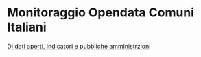 # Monitoraggio Opendata Comuni Italiani

[Di dati aperti, indicatori e pubbliche amministrzioni](https://medium.com/@gpirrotta/di-indicatori-pubbliche-amministrazioni-e-dati-aperti-f340d3e2299f)
